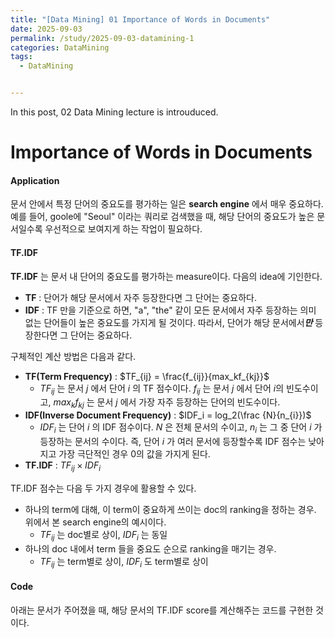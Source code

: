 ```yaml
---
title: "[Data Mining] 01 Importance of Words in Documents"
date: 2025-09-03
permalink: /study/2025-09-03-datamining-1
categories: DataMining
tags: 
  - DataMining


---
```


In this post, 02 Data Mining lecture is introuduced. 



# Importance of Words in Documents

#### Application

문서 안에서 특정 단어의 중요도를 평가하는 일은 **search engine** 에서 매우 중요하다. 예를 들어, goole에 "Seoul" 이라는 쿼리로 검색했을 때, 해당 단어의 중요도가 높은 문서일수록 우선적으로 보여지게 하는 작업이 필요하다. 

#### TF.IDF

**TF.IDF** 는 문서 내 단어의 중요도를 평가하는 measure이다. 다음의 idea에 기인한다.

- **TF** : 단어가 해당 문서에서 자주 등장한다면 그 단어는 중요하다. 
- **IDF** : TF 만을 기준으로 하면, "a", "the" 같이 모든 문서에서 자주 등장하는 의미 없는 단어들이 높은 중요도를 가지게 될 것이다. 따라서, 단어가 해당 문서에서***만*** 등장한다면 그 단어는 중요하다.  

구체적인 계산 방법은 다음과 같다. 

- **TF(Term Frequency)** : $TF_{ij} = \frac{f_{ij}}{max_kf_{kj}}$ 
  - $TF_{ij}$ 는 문서 $j$ 에서 단어 $i$ 의 TF 점수이다. $f_{ij}$ 는 문서 $j$ 에서 단어 $i$의 빈도수이고, ${max_kf_{kj}}$ 는 문서 $j$ 에서 가장 자주 등장하는 단어의 빈도수이다. 
- **IDF(Inverse Document Frequency)** : $IDF_i = log_2(\frac {N}{n_{i}})$ 
  - $IDF_i$ 는 단어 $i$ 의 IDF 점수이다. $N$ 은 전체 문서의 수이고, $n_i$ 는 그 중 단어 $i$ 가 등장하는 문서의 수이다. 즉, 단어 $i$ 가 여러 문서에 등장할수록 IDF 점수는 낮아지고 가장 극단적인 경우 0의 값을 가지게 된다. 
- **TF.IDF** : $TF_{ij} \times IDF_i$ 

TF.IDF 점수는 다음 두 가지 경우에 활용할 수 있다.

- 하나의 term에 대해, 이 term이 중요하게 쓰이는 doc의 ranking을 정하는 경우. 위에서 본 search engine의 예시이다.
  - $TF_{ij}$ 는 doc별로 상이, $IDF_i$ 는 동일
- 하나의 doc 내에서 term 들을 중요도 순으로 ranking을 매기는 경우.
  - $TF_{ij}$ 는 term별로 상이, $IDF_i$ 도 term별로 상이

#### Code

아래는 문서가 주어졌을 때, 해당 문서의 TF.IDF score를 계산해주는 코드를 구현한 것이다. 

